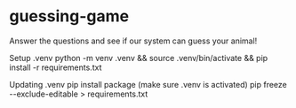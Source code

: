 # guessing-game

Answer the questions and see if our system can guess your animal!

Setup .venv
python -m venv .venv && source .venv/bin/activate && pip install -r requirements.txt

Updating .venv
pip install package (make sure .venv is activated)
pip freeze --exclude-editable > requirements.txt